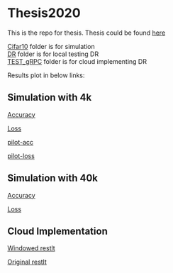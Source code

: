 # Thesis2020

This is the repo for thesis.  Thesis could be found [here](http://uu.diva-portal.org/smash/get/diva2:1471471/FULLTEXT01.pdf)  

[Cifar10](https://github.com/Jiarong000/Thesis2020/tree/master/Cifar10) folder is for simulation  
[DR](https://github.com/Jiarong000/Thesis2020/tree/master/DR) folder is for local testing DR  
[TEST_gRPC](https://github.com/Jiarong000/Thesis2020/tree/master/TEST_gRPC) folder is for cloud implementing DR


Results plot in below links: 

## Simulation with 4k
[Accuracy](https://github.com/Jiarong000/Thesis2020/tree/master/Cifar10/RESULT_4000/Ploting-4k.ipynb)  

[Loss](https://github.com/Jiarong000/Thesis2020/tree/master/Cifar10/RESULT_4000/Ploting-4k-loss.ipynb)  


[pilot-acc](https://github.com/Jiarong000/Thesis2020/tree/master/Cifar10/RESULT_4000/Ploting-pilot-acc.ipynb)  

[pilot-loss](https://github.com/Jiarong000/Thesis2020/tree/master/Cifar10/RESULT_4000/Ploting-pilot-loss.ipynb)  



## Simulation with 40k
[Accuracy](https://github.com/Jiarong000/Thesis2020/tree/master/Cifar10/RESULT_40000/Ploting-40k.ipynb)  

[Loss](https://github.com/Jiarong000/Thesis2020/tree/master/Cifar10/RESULT_40000/Ploting-40k-loss.ipynb)  


## Cloud Implementation
[Windowed restlt](https://github.com/Jiarong000/Thesis2020/tree/master/DR/RESULT/grpc-non_IID/plot-windowed.ipynb)  

[Original restlt](https://github.com/Jiarong000/Thesis2020/tree/master/DR/RESULT/grpc-non_IID/plot-original.ipynb) 
